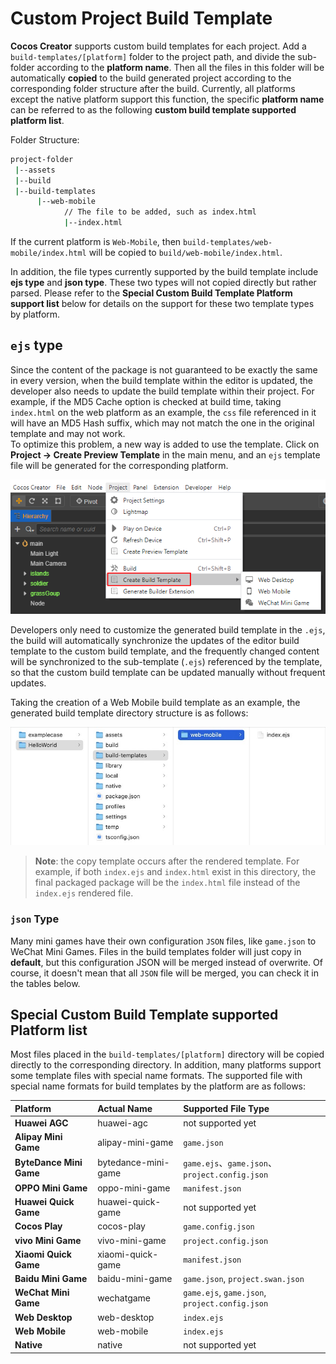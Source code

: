 # Custom Project Build Template

**Cocos Creator** supports custom build templates for each project. Add a `build-templates/[platform]` folder to the project path, and divide the sub-folder according to the **platform name**. Then all the files in this folder will be automatically **copied** to the build generated project according to the corresponding folder structure after the build. Currently, all platforms except the native platform support this function, the specific **platform name** can be referred to as the following **custom build template supported platform list**.

Folder Structure:

```bash
project-folder
 |--assets
 |--build
 |--build-templates
      |--web-mobile
            // The file to be added, such as index.html
            |--index.html
```

If the current platform is `Web-Mobile`, then `build-templates/web-mobile/index.html` will be copied to `build/web-mobile/index.html`.

In addition, the file types currently supported by the build template include **ejs type** and **json type**. These two types will not copied directly but rather parsed. Please refer to the **Special Custom Build Template Platform support list** below for details on the support for these two template types by platform.

## `ejs` type

Since the content of the package is not guaranteed to be exactly the same in every version, when the build template within the editor is updated, the developer also needs to update the build template within their project. For example, if the MD5 Cache option is checked at build time, taking `index.html` on the web platform as an example, the `css` file referenced in it will have an MD5 Hash suffix, which may not match the one in the original template and may not work. <br>
To optimize this problem, a new way is added to use the template. Click on **Project -> Create Preview Template** in the main menu, and an `ejs` template file will be generated for the corresponding platform.

![build template](custom-project-build-template/build-template.png)

Developers only need to customize the generated build template in the `.ejs`, the build will automatically synchronize the updates of the editor build template to the custom build template, and the frequently changed content will be synchronized to the sub-template (`.ejs`) referenced by the template, so that the custom build template can be updated manually without frequent updates.

Taking the creation of a Web Mobile build template as an example, the generated build template directory structure is as follows:

![web-mobile](custom-project-build-template/web-mobile.png)

> **Note**: the copy template occurs after the rendered template. For example, if both `index.ejs` and `index.html` exist in this directory, the final packaged package will be the `index.html` file instead of the `index.ejs` rendered file.

### `json` Type

Many mini games have their own configuration `JSON` files, like `game.json` to WeChat Mini Games. Files in the build templates folder will just copy in **default**, but this configuration JSON will be merged instead of overwrite. Of course, it doesn't mean that all `JSON` file will be merged, you can check it in the tables below.

## Special Custom Build Template supported Platform list

Most files placed in the `build-templates/[platform]` directory will be copied directly to the corresponding directory. In addition, many platforms support some template files with special name formats. The supported file with special name formats for build templates by the platform are as follows:

| Platform | Actual Name | Supported File Type |
| :-------- | :---------- | :----------- |
| **Huawei AGC** | huawei-agc | not supported yet |
| **Alipay Mini Game** | alipay-mini-game | `game.json` |
| **ByteDance Mini Game** | bytedance-mini-game | `game.ejs`、`game.json`、`project.config.json` |
| **OPPO Mini Game** | oppo-mini-game | `manifest.json` |
| **Huawei Quick Game** | huawei-quick-game | not supported yet |
| **Cocos Play** | cocos-play | `game.config.json` |
| **vivo Mini Game** | vivo-mini-game | `project.config.json` |
| **Xiaomi Quick Game** | xiaomi-quick-game | `manifest.json` |
| **Baidu Mini Game** | baidu-mini-game | `game.json`, `project.swan.json` |
| **WeChat Mini Game** | wechatgame | `game.ejs`, `game.json`, `project.config.json` |
| **Web Desktop** | web-desktop | `index.ejs` |
| **Web Mobile** | web-mobile | `index.ejs` |
| **Native** | native | not supported yet |

<!--
## Customizing `application.js`

All platforms generate a startup script `application.js` after the build. To customize the startup script, there are two ways:

- Refer to the way described at the beginning of this article, place `application.js` in the specified directory and then customize it as needed.
- Click **Project -> Create Build Template** in Creator's top menu bar, then select **application.ejs** to customize the generated `application.ejs` file, and the generated directory will be displayed in the **Console** panel. The `application.ejs` file will be compiled into an `application.js` file when built.

The directory where the `application.ejs` file is located determines the platform on which it will take effect.

- If it is placed in the `build-templates/common` directory, it will take effect for all platforms.
- If it is placed in the `build-templates/{platform}` directory, it will take effect for the specified platform. The `application.ejs` file in this directory is used first when building.

Using the `ejs` method of customization prevents the custom `application.js` from becoming unavailable if the MD5 Cache option is checked during the build. However, it should be noted that since the startup scripts and the engine interface are strongly correlated, it is not possible to ensure that they remain completely unchanged during major iterations of the upgrade, so we will mark any changes in the changelog.
-->
